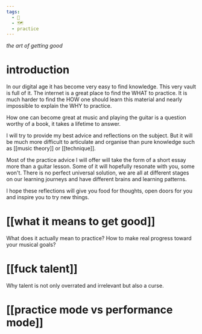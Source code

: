 ```yaml
---
tags:
  - 🌲
  - 🗺
  - practice
---
```

*the art of getting good*

# introduction
In our digital age it has become very easy to find knowledge. This very vault is full of it. The internet is a great place to find the WHAT to practice. It is much harder to find the HOW one should learn this material and nearly impossible to explain the WHY to practice. 

How one can become great at music and playing the guitar is a question worthy of a book, it takes a lifetime to answer. 

I will try to provide my best advice and reflections on the subject. But it will be much more difficult to articulate and organise than pure knowledge such as [[music theory]] or [[technique]]. 

Most of the practice advice I will offer will take the form of a short essay more than a guitar lesson. Some of it will hopefully resonate with you, some won't. There is no perfect universal solution, we are all at different stages on our learning journeys and have different brains and learning patterns. 

I hope these reflections will give you food for thoughts, open doors for you and inspire you to try new things.
# [[what it means to get good]]
What does it actually mean to practice? How to make real progress toward your musical goals?
# [[fuck talent]]
Why talent is not only overrated and irrelevant but also a curse.

# [[practice mode vs performance mode]]